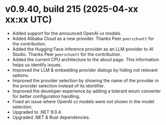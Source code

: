 # v0.9.40, build 215 (2025-04-xx xx:xx UTC)
- Added support for the announced OpenAI `o4` models.
- Added Alibaba Cloud as a new provider. Thanks Peer `peerschuett` for the contribution.
- Added the Hugging Face inference provider as an LLM provider to AI Studio. Thanks Peer `peerschuett` for the contribution.
- Added the current CPU architecture to the about page. This information helps us identify issues.
- Improved the LLM & embedding provider dialogs by hiding not relevant options.
- Improved the provider selection by showing the name of the provider in the provider selection instead of its identifier.
- Improved the developer experience by adding a tolerant enum converter for better configuration handling.
- Fixed an issue where OpenAI `o3` models were not shown in the model selection.
- Upgraded to .NET 9.0.4.
- Upgraded .NET & Rust dependencies.
